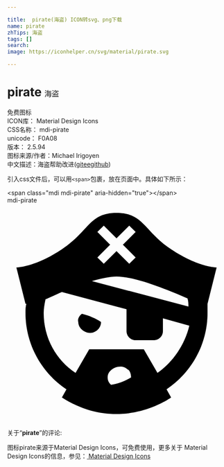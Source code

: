 ```yaml
---

title:  pirate(海盗) ICON转svg、png下载
name: pirate
zhTips: 海盗
tags: []
search: 
image: https://iconhelper.cn/svg/material/pirate.svg

---
```


# pirate  <small style="font-size: 60%;font-weight: 100">海盗</small>


<div class="detail-page">
<p>
<span><span class="badge-success badge">免费图标</span> </span>
<br/>
<span>
ICON库：
<span class="badge-secondary badge">Material Design Icons</span> 
</span>
<br/>
<span>
CSS名称：
<span class="badge-secondary badge">mdi-pirate</span> 
</span>
<br/>
<span>
unicode：
<span class="badge-secondary badge">F0A08</span> 
<copy-btn content='F0A08' btn-title=""></copy-btn>
<copy-btn :content='String.fromCodePoint(parseInt("F0A08", 16))' btn-title="复制U"></copy-btn>
</span>
<br/>
<span>
版本：
<span class="badge-secondary badge">2.5.94</span> 
</span>
<br/>
<span>图标来源/作者：<span class="badge-light badge">Michael Irigoyen</span></span> 
<br/>
<span class="zh-detail">中文描述：<span class="badge-primary badge">海盗</span><span class="help-link"><span>帮助改进</span>(<a href="https://gitee.com/liuwave/icon-helper/edit/master/json/material/pirate.json" target="_blank" rel="noopener noreferrer">gitee</a><a href="https://github.com/liuwave/icon-helper/edit/master/json/material/pirate.json" target="_blank" rel="noopener noreferrer">github</a></span>)</span><br/>
</p>
</div>
<div class="alert alert-dark">
  <i class="mdi mdi-pirate mdi-48px"></i>
  <i class="mdi mdi-pirate mdi-36px"></i>
  <i class="mdi mdi-pirate mdi-24px"></i>
  <i class="mdi mdi-pirate mdi-18px"></i>
</div>
<div>
  <p>引入css文件后，可以用<code>&lt;span&gt;</code>包裹，放在页面中。具体如下所示：    
  </p>
  <div class="alert alert-primary" style="font-size: 14px">
    &lt;span class="mdi mdi-pirate" aria-hidden="true"&gt;&lt;/span&gt;
    <copy-btn content='<span class="mdi mdi-pirate" aria-hidden="true"></span>'></copy-btn>
  </div>
  <div class="alert alert-secondary">
    <i class="mdi mdi-pirate"
    style="font-size: 24px"
    aria-hidden="true"></i> mdi-pirate
    <copy-btn content="mdi-pirate" btn-title="复制图标名称"></copy-btn>
  </div>
</div>
<div id="svg" class="svg-wrap">
<svg xmlns="http://www.w3.org/2000/svg" viewBox="0 0 24 24"><path d="M8.2,12.1C7.9,12.3 7.7,12.7 7.8,13C7.8,13.7 8.5,14.2 9.1,14.2C9.7,14.2 10.3,13.7 10.3,13C9.7,12.6 9,12.3 8.2,12.1M22,11L23,7C23,7 21,7 18,5C15,3 15,1 12,1C9,1 9,3 6,5C3,7 1,7 1,7L2,11H2.1C2,11.3 2,11.7 2,12C2,15.5 3.8,18.6 6.5,20.4L6,21.3C12.4,25.4 18,21.3 18,21.3L17.5,20.4C20.2,18.6 22,15.5 22,12C22,11.7 22,11.3 22,11M11.3,4.5L9.9,3.1L10.6,2.4L12,3.8L13.4,2.4L14.1,3.1L12.7,4.5L14.1,5.9L13.4,6.6L12,5.2L10.6,6.6L9.9,5.9L11.3,4.5M9.3,8.5C10.3,8.2 11.3,8 12,8C14.2,8 17.9,9.6 19.8,10.4C19.9,10.7 19.9,11 19.9,11.3L9.3,8.5M13.6,19.1C12.9,19.5 12.2,19.8 11.4,19.9C10.9,19.5 10.9,18.7 11.4,18.3C11.8,17.9 12.7,17.7 13.2,18.2C13.5,18.3 13.6,18.8 13.6,19.1M20,13.4C19.5,15.5 18.2,17.4 16.5,18.6L15,16H9L7.5,18.6C5.4,17.2 4,14.8 4,12C4,11.5 4.1,11 4.2,10.5C4.7,10.3 5.3,10 6,9.7L13.1,11.6V14C13.1,14.5 13.5,15 14.1,15H16.1C16.6,15 17.1,14.6 17.1,14V12.6L20,13.4Z" /></svg>
</div>
<detail full-name='mdi-pirate'></detail>
<div class="icon-detail__container">
<p>关于“<b>pirate</b>”的评论:</p>
</div>
<Vssue title="关于“pirate”的评论" />    
<div><p>图标pirate来源于Material Design Icons，可免费使用，更多关于 Material Design Icons的信息，参见：<a target="_blank" href="https://iconhelper.cn/material.html"> Material Design Icons</a>
</p></div>
